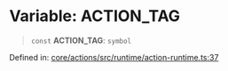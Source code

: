 # Variable: ACTION\_TAG

> `const` **ACTION\_TAG**: `symbol`

Defined in: [core/actions/src/runtime/action-runtime.ts:37](https://github.com/LaWebcapsule/orbits/blob/3a217bbd0712031136005e5168b0a35f99e58e0a/core/actions/src/runtime/action-runtime.ts#L37)
